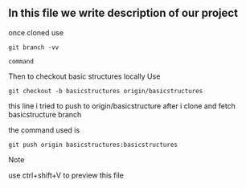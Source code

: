 ## In this file we write description of our project

once cloned use
``` 
git branch -vv
```
```
command
```
Then to checkout basic structures locally Use
```
git checkout -b basicstructures origin/basicstructures
```


this line i tried to push to origin/basicstructure after i clone and fetch basicstructure branch

the command used is
```
git push origin basicstructures:basicstructures
```

> [!NOTE]
> use ctrl+shift+V to preview this file